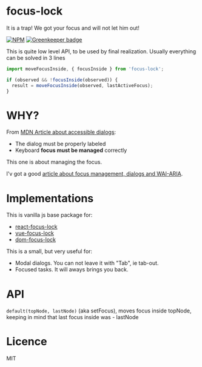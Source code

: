 # focus-lock
It is a trap! We got your focus and will not let him out!

[![NPM](https://nodei.co/npm/focus-lock.png?downloads=true&stars=true)](https://nodei.co/npm/react-focus-lock/) [![Greenkeeper badge](https://badges.greenkeeper.io/theKashey/focus-lock.svg)](https://greenkeeper.io/)

This is quite low level API, to be used by final realization. Usually everything
can be solved in 3 lines
```js
import moveFocusInside, { focusInside } from 'focus-lock';

if (observed && !focusInside(observed)) {
  result = moveFocusInside(observed, lastActiveFocus);
}
```

# WHY?
From [MDN Article about accessible dialogs](https://developer.mozilla.org/en-US/docs/Web/Accessibility/ARIA/ARIA_Techniques/Using_the_dialog_role):
 - The dialog must be properly labeled
 - Keyboard __focus must be managed__ correctly
 
This one is about managing the focus.

I'v got a good [article about focus management, dialogs and  WAI-ARIA](https://medium.com/@antonkorzunov/its-a-focus-trap-699a04d66fb5).    

# Implementations

This is vanilla js base package for:
  - [react-focus-lock](https://github.com/theKashey/react-focus-lock)
  - [vue-focus-lock](https://github.com/theKashey/vue-focus-lock)
  - [dom-focus-lock](https://github.com/theKashey/dom-focus-lock)


This is a small, but very useful for:
 - Modal dialogs. You can not leave it with "Tab", ie tab-out.
 - Focused tasks. It will aways brings you back.

# API

`default(topNode, lastNode)` (aka setFocus), moves focus inside topNode, keeping in mind that last focus inside was - lastNode
 
# Licence
 MIT
 
 

